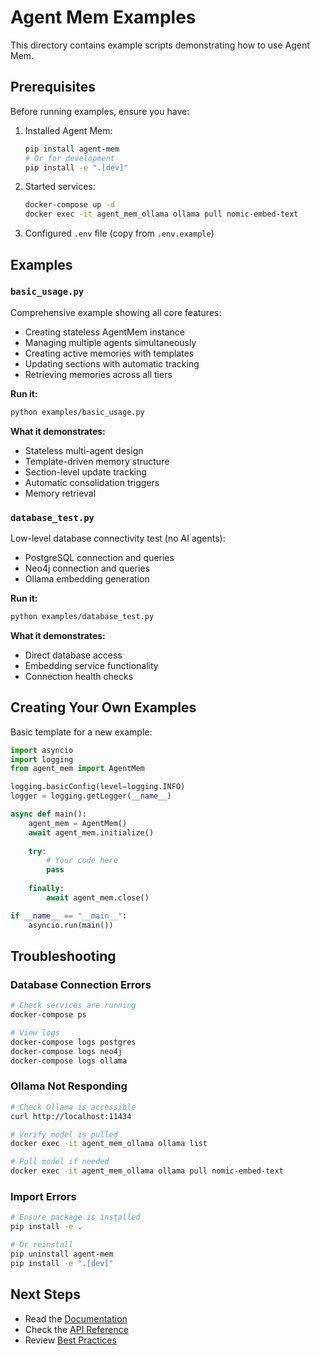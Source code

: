 # Agent Mem Examples

This directory contains example scripts demonstrating how to use Agent Mem.

## Prerequisites

Before running examples, ensure you have:

1. Installed Agent Mem:
   ```bash
   pip install agent-mem
   # Or for development
   pip install -e ".[dev]"
   ```

2. Started services:
   ```bash
   docker-compose up -d
   docker exec -it agent_mem_ollama ollama pull nomic-embed-text
   ```

3. Configured `.env` file (copy from `.env.example`)

## Examples

### `basic_usage.py`

Comprehensive example showing all core features:

- Creating stateless AgentMem instance
- Managing multiple agents simultaneously
- Creating active memories with templates
- Updating sections with automatic tracking
- Retrieving memories across all tiers

**Run it:**
```bash
python examples/basic_usage.py
```

**What it demonstrates:**
- Stateless multi-agent design
- Template-driven memory structure
- Section-level update tracking
- Automatic consolidation triggers
- Memory retrieval

### `database_test.py`

Low-level database connectivity test (no AI agents):

- PostgreSQL connection and queries
- Neo4j connection and queries
- Ollama embedding generation

**Run it:**
```bash
python examples/database_test.py
```

**What it demonstrates:**
- Direct database access
- Embedding service functionality
- Connection health checks

## Creating Your Own Examples

Basic template for a new example:

```python
import asyncio
import logging
from agent_mem import AgentMem

logging.basicConfig(level=logging.INFO)
logger = logging.getLogger(__name__)

async def main():
    agent_mem = AgentMem()
    await agent_mem.initialize()
    
    try:
        # Your code here
        pass
        
    finally:
        await agent_mem.close()

if __name__ == "__main__":
    asyncio.run(main())
```

## Troubleshooting

### Database Connection Errors

```bash
# Check services are running
docker-compose ps

# View logs
docker-compose logs postgres
docker-compose logs neo4j
docker-compose logs ollama
```

### Ollama Not Responding

```bash
# Check Ollama is accessible
curl http://localhost:11434

# Verify model is pulled
docker exec -it agent_mem_ollama ollama list

# Pull model if needed
docker exec -it agent_mem_ollama ollama pull nomic-embed-text
```

### Import Errors

```bash
# Ensure package is installed
pip install -e .

# Or reinstall
pip uninstall agent-mem
pip install -e ".[dev]"
```

## Next Steps

- Read the [Documentation](../docs/index.md)
- Check the [API Reference](../docs/api/agent-mem.md)
- Review [Best Practices](../docs/guide/best-practices.md)
